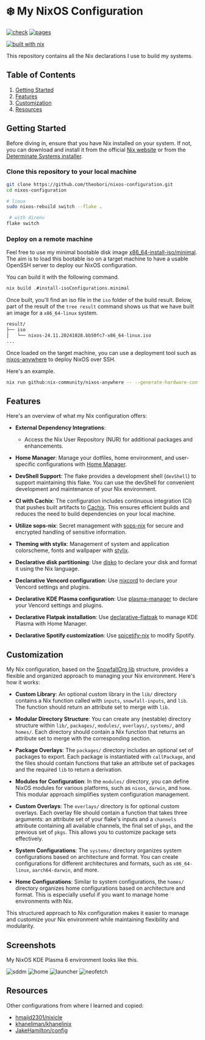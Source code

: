 # ❄️ My NixOS Configuration

[![check](https://github.com/theobori/nixos-configuration/actions/workflows/check.yml/badge.svg)](https://github.com/theobori/nixos-configuration/actions/workflows/check.yml) [![pages](https://github.com/theobori/nixos-configuration/actions/workflows/pages.yml/badge.svg)](https://github.com/theobori/nixos-configuration/actions/workflows/pages.yml)

[![built with nix](https://builtwithnix.org/badge.svg)](https://builtwithnix.org)

This repository contains all the Nix declarations I use to build my systems.

## Table of Contents

1. [Getting Started](#getting-started)
2. [Features](#features)
3. [Customization](#customization)
4. [Resources](#resources)

## Getting Started

Before diving in, ensure that you have Nix installed on your system. If not, you
can download and install it from the official
[Nix website](https://nixos.org/download.html) or from the
[Determinate Systems installer](https://github.com/DeterminateSystems/nix-installer).

### Clone this repository to your local machine

```bash
git clone https://github.com/theobori/nixos-configuration.git
cd nixos-configuration

# linux
sudo nixos-rebuild switch --flake .

 # with direnv
flake switch
```

### Deploy on a remote machine

Feel free to use my minimal bootable disk image [x86_64-install-iso/minimal](/systems/x86_64-install-iso/minimal/default.nix). The aim is to load this bootable iso on a target machine to have a usable OpenSSH server to deploy our NixOS configuration.

You can build it with the following command. 

```bash
nix build .#install-isoConfigurations.minimal
```

Once built, you'll find an iso file in the `iso` folder of the build result. Below, part of the result of the `tree result` command shows us that we have built an image for a `x86_64-linux` system.

```bash
result/
├── iso
│   └── nixos-24.11.20241028.bb50fc7-x86_64-linux.iso
...
```

Once loaded on the target machine, you can use a deployment tool such as [nixos-anywhere](https://numtide.com/projects/nixos-anywhere/) to deploy NixOS over SSH. 

Here's an example.

```bash
nix run github:nix-community/nixos-anywhere -- --generate-hardware-config nixos-generate-config systems/x86_64-linux/vm/hardware-configuration.nix nixos@<destination> --flake .#<system-name>
```

## Features

Here's an overview of what my Nix configuration offers:

- **External Dependency Integrations**:
  - Access the Nix User Repository (NUR) for additional packages and
    enhancements.

- **Home Manager**: Manage your dotfiles, home environment, and user-specific
  configurations with [Home Manager](https://github.com/nix-community/home-manager).

- **DevShell Support**: The flake provides a development shell (`devShell`) to
  support maintaining this flake. You can use the devShell for convenient
  development and maintenance of your Nix environment.

- **CI with Cachix**: The configuration includes continuous integration (CI)
  that pushes built artifacts to [Cachix](https://github.com/cachix/cachix). This ensures efficient builds and
  reduces the need to build dependencies on your local machine.

- **Utilize sops-nix**: Secret management with [sops-nix](https://github.com/Mic92/sops-nix) for secure and encrypted
  handling of sensitive information.

- **Theming with stylix**: Management of system and application colorscheme,
  fonts and wallpaper with [stylix](https://stylix.danth.me).

- **Declarative disk partitioning**: Use [disko](https://github.com/nix-community/disko) to declare your disk and format it
  using the Nix language.

- **Declarative Vencord configuration**: Use [nixcord](https://github.com/KaylorBen/nixcord) to declare your
  Vencord settings and plugins.

- **Declarative KDE Plasma configuration**: Use [plasma-manager](https://github.com/nix-community/plasma-manager) to declare your
  Vencord settings and plugins.

- **Declarative Flatpak installation**: Use [declarative-flatpak](https://github.com/GermanBread/declarative-flatpak) to manage
  KDE Plasma with Home Manager.

- **Declarative Spotify customization**: Use [spicetify-nix](https://github.com/Gerg-L/spicetify-nix) to modify Spotify.


## Customization

My Nix configuration, based on the [SnowfallOrg lib](https://github.com/snowfallorg/lib) structure, provides a
flexible and organized approach to managing your Nix environment. Here's how it
works:

- **Custom Library**: An optional custom library in the `lib/` directory
  contains a Nix function called with `inputs`, `snowfall-inputs`, and `lib`.
  The function should return an attribute set to merge with `lib`.

- **Modular Directory Structure**: You can create any (nestable) directory
  structure within `lib/`, `packages/`, `modules/`, `overlays/`, `systems/`, and
  `homes/`. Each directory should contain a Nix function that returns an
  attribute set to merge with the corresponding section.

- **Package Overlays**: The `packages/` directory includes an optional set of
  packages to export. Each package is instantiated with `callPackage`, and the
  files should contain functions that take an attribute set of packages and the
  required `lib` to return a derivation.

- **Modules for Configuration**: In the `modules/` directory, you can define
  NixOS modules for various platforms, such as `nixos`, `darwin`, and `home`.
  This modular approach simplifies system configuration management.

- **Custom Overlays**: The `overlays/` directory is for optional custom
  overlays. Each overlay file should contain a function that takes three
  arguments: an attribute set of your flake's inputs and a `channels` attribute
  containing all available channels, the final set of `pkgs`, and the previous
  set of `pkgs`. This allows you to customize package sets effectively.

- **System Configurations**: The `systems/` directory organizes system
  configurations based on architecture and format. You can create configurations
  for different architectures and formats, such as `x86_64-linux`,
  `aarch64-darwin`, and more.

- **Home Configurations**: Similar to system configurations, the `homes/`
  directory organizes home configurations based on architecture and format. This
  is especially useful if you want to manage home environments with Nix.

This structured approach to Nix configuration makes it easier to manage and
customize your Nix environment while maintaining flexibility and modularity.

## Screenshots

My NixOS KDE Plasma 6 environment looks like this.

![sddm](./docs/docs/images/sddm.png)
![home](./docs/docs/images/home.png)
![launcher](./docs/docs/images/launcher.png)
![neofetch](./docs/docs/images/neofetch.png)

## Resources

Other configurations from where I learned and copied:

- [hmajid2301/nixicle](https://gitlab.com/hmajid2301/nixicle)
- [khaneliman/khanelinix](https://github.com/khaneliman/khanelinix)
- [JakeHamilton/config](https://github.com/jakehamilton/config)

